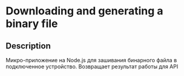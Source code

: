 # Downloading and generating a binary file



## Description
Микро-приложение на Node.js для зашивания бинарного файла в подключенное устройство. Возвращает результат работы для API


